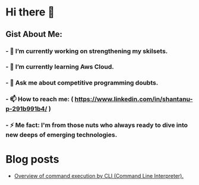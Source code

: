 # Hi there 👋


## Gist About Me:

### - 🔭 I’m currently working on strengthening my skilsets.
### - 🌱 I’m currently learning Aws Cloud.
### - 💬 Ask me about competitive programming doubts.
### - 📫 How to reach me: ( https://www.linkedin.com/in/shantanu-p-291b991b4/ )
### - ⚡ Me fact: I'm from those nuts who always ready to dive into new deeps of emerging technologies.



# Blog posts

<!-- BLOG-POST-LIST:START -->
- [Overview of command execution by CLI &lpar;Command Line Interpreter&rpar;.](https://lastdove.medium.com/overview-of-command-execution-by-cli-command-line-interpreter-3e8c884e58fc?source=rss-14ad0b55083a------2)
<!-- BLOG-POST-LIST:END -->
